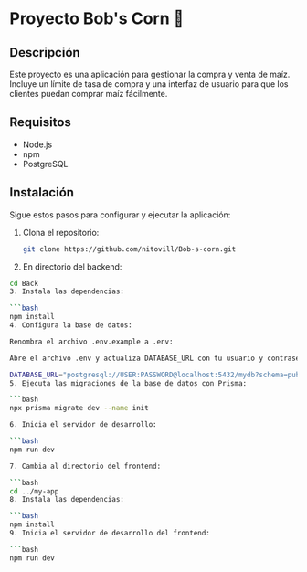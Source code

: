 # Proyecto Bob's Corn 🌽

## Descripción

Este proyecto es una aplicación para gestionar la compra y venta de maíz. Incluye un límite de tasa de compra y una interfaz de usuario para que los clientes puedan comprar maíz fácilmente.

## Requisitos

- Node.js
- npm
- PostgreSQL

## Instalación

Sigue estos pasos para configurar y ejecutar la aplicación:

1. Clona el repositorio:
   ```bash
   git clone https://github.com/nitovill/Bob-s-corn.git
2. En directorio del backend:

  ```bash
  cd Back
3. Instala las dependencias:

  ```bash
  npm install
4. Configura la base de datos:

Renombra el archivo .env.example a .env:

Abre el archivo .env y actualiza DATABASE_URL con tu usuario y contraseña de PostgreSQL:

DATABASE_URL="postgresql://USER:PASSWORD@localhost:5432/mydb?schema=public"
5. Ejecuta las migraciones de la base de datos con Prisma:

  ```bash
  npx prisma migrate dev --name init

6. Inicia el servidor de desarrollo:

  ```bash
  npm run dev

7. Cambia al directorio del frontend:

  ```bash
  cd ../my-app
8. Instala las dependencias:

  ```bash
  npm install
9. Inicia el servidor de desarrollo del frontend:

  ```bash
  npm run dev
